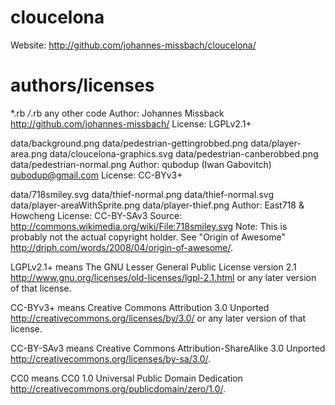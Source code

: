cloucelona
==========

Website: http://github.com/johannes-missbach/cloucelona/

authors/licenses
=======

*.rb
*/*.rb
any other code
  Author: Johannes Missback <http://github.com/johannes-missbach/>
  License: LGPLv2.1+

data/background.png
data/pedestrian-gettingrobbed.png
data/player-area.png
data/cloucelona-graphics.svg
data/pedestrian-canberobbed.png
data/pedestrian-normal.png
  Author: qubodup (Iwan Gabovitch) <qubodup@gmail.com>
  License: CC-BYv3+

data/718smiley.svg
data/thief-normal.png
data/thief-normal.svg
data/player-areaWithSprite.png
data/player-thief.png
  Author: East718 & Howcheng
  License: CC-BY-SAv3
  Source: http://commons.wikimedia.org/wiki/File:718smiley.svg
  Note: This is probably not the actual copyright holder. See "Origin of Awesome" <http://driph.com/words/2008/04/origin-of-awesome/>.

LGPLv2.1+ means The GNU Lesser General Public License version 2.1 <http://www.gnu.org/licenses/old-licenses/lgpl-2.1.html> or any later version of that license.

CC-BYv3+ means Creative Commons Attribution 3.0 Unported <http://creativecommons.org/licenses/by/3.0/> or any later version of that license.

CC-BY-SAv3 means Creative Commons Attribution-ShareAlike 3.0 Unported <http://creativecommons.org/licenses/by-sa/3.0/>.

CC0 means CC0 1.0 Universal Public Domain Dedication <http://creativecommons.org/publicdomain/zero/1.0/>.

